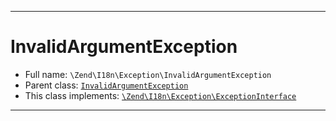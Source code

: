 ***

# InvalidArgumentException

* Full name: `\Zend\I18n\Exception\InvalidArgumentException`
* Parent class: [`InvalidArgumentException`](../../../InvalidArgumentException.md)
* This class implements:
  [`\Zend\I18n\Exception\ExceptionInterface`](./ExceptionInterface.md)

***

